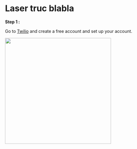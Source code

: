 # Laser truc blabla

**Step 1 :** 

Go to [Twilio](https://www.twilio.com/en-us) and create a free account and set up your account.

<p>
<img height=350 src="https://github.com/stefarine/smart_food_dispenser/assets/57952280/4dc4dd18-a810-4ef0-a663-1dc3f030f8f1">
</p>
